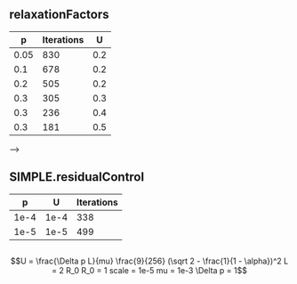 ## relaxationFactors

| p     | Iterations    | U     |
| ---   | ---           | ---   |
| 0.05  | 830           | 0.2   |
| 0.1   | 678           | 0.2   |
| 0.2   | 505           | 0.2   |
| 0.3   | 305           | 0.3   |
| 0.3   | 236           | 0.4   |
| 0.3   | 181           | 0.5   |

-->

## SIMPLE.residualControl

| p     | U     | Iterations    |
| ---   | ---   | ---           |
| 1e-4  | 1e-4  | 338           |
| 1e-5  | 1e-5  | 499           |

##

```math
U = \frac{\Delta p L}{mu} \frac{9}{256} (\sqrt 2 - \frac{1}{1 - \alpha})^2
L = 2 R_0
R_0 = 1
scale = 1e-5
mu = 1e-3
\Delta p = 1
```
